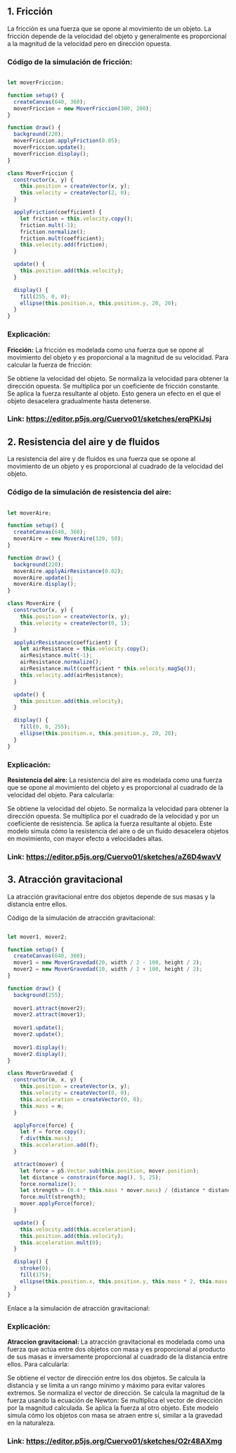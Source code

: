 ## 1. Fricción
La fricción es una fuerza que se opone al movimiento de un objeto. La fricción depende de la velocidad del objeto y generalmente es proporcional a la magnitud de la velocidad pero en dirección opuesta.

### Código de la simulación de fricción:
```javascript

let moverFriccion;

function setup() {
  createCanvas(640, 360);
  moverFriccion = new MoverFriccion(300, 200);
}

function draw() {
  background(220);
  moverFriccion.applyFriction(0.05);
  moverFriccion.update();
  moverFriccion.display();
}

class MoverFriccion {
  constructor(x, y) {
    this.position = createVector(x, y);
    this.velocity = createVector(2, 0);
  }

  applyFriction(coefficient) {
    let friction = this.velocity.copy();
    friction.mult(-1);
    friction.normalize();
    friction.mult(coefficient);
    this.velocity.add(friction);
  }

  update() {
    this.position.add(this.velocity);
  }

  display() {
    fill(255, 0, 0);
    ellipse(this.position.x, this.position.y, 20, 20);
  }
}

```

### Explicación:
**Fricción:** La fricción es modelada como una fuerza que se opone al movimiento del objeto y es proporcional a la magnitud de su velocidad. Para calcular la fuerza de fricción:

Se obtiene la velocidad del objeto.
Se normaliza la velocidad para obtener la dirección opuesta.
Se multiplica por un coeficiente de fricción constante.
Se aplica la fuerza resultante al objeto.
Esto genera un efecto en el que el objeto desacelera gradualmente hasta detenerse.

### Link: https://editor.p5js.org/Cuervo01/sketches/erqPKiJsj

## 2. Resistencia del aire y de fluidos
La resistencia del aire y de fluidos es una fuerza que se opone al movimiento de un objeto y es proporcional al cuadrado de la velocidad del objeto.

### Código de la simulación de resistencia del aire:

```javascript

let moverAire;

function setup() {
  createCanvas(640, 360);
  moverAire = new MoverAire(320, 50);
}

function draw() {
  background(220);
  moverAire.applyAirResistance(0.02);
  moverAire.update();
  moverAire.display();
}

class MoverAire {
  constructor(x, y) {
    this.position = createVector(x, y);
    this.velocity = createVector(0, 1);
  }

  applyAirResistance(coefficient) {
    let airResistance = this.velocity.copy();
    airResistance.mult(-1);
    airResistance.normalize();
    airResistance.mult(coefficient * this.velocity.magSq());
    this.velocity.add(airResistance);
  }

  update() {
    this.position.add(this.velocity);
  }

  display() {
    fill(0, 0, 255);
    ellipse(this.position.x, this.position.y, 20, 20);
  }
}
```
### Explicación: 
**Resistencia del aire:** La resistencia del aire es modelada como una fuerza que se opone al movimiento del objeto y es proporcional al cuadrado de la velocidad del objeto. Para calcularla:

Se obtiene la velocidad del objeto.
Se normaliza la velocidad para obtener la dirección opuesta.
Se multiplica por el cuadrado de la velocidad y por un coeficiente de resistencia.
Se aplica la fuerza resultante al objeto.
Este modelo simula cómo la resistencia del aire o de un fluido desacelera objetos en movimiento, con mayor efecto a velocidades altas.

### Link: https://editor.p5js.org/Cuervo01/sketches/aZ6D4wavV

## 3. Atracción gravitacional
La atracción gravitacional entre dos objetos depende de sus masas y la distancia entre ellos.

Código de la simulación de atracción gravitacional:
```javascript

let mover1, mover2;

function setup() {
  createCanvas(640, 360);
  mover1 = new MoverGravedad(20, width / 2 - 100, height / 2);
  mover2 = new MoverGravedad(10, width / 2 + 100, height / 2);
}

function draw() {
  background(255);
  
  mover1.attract(mover2);
  mover2.attract(mover1);
  
  mover1.update();
  mover2.update();
  
  mover1.display();
  mover2.display();
}

class MoverGravedad {
  constructor(m, x, y) {
    this.position = createVector(x, y);
    this.velocity = createVector(0, 0);
    this.acceleration = createVector(0, 0);
    this.mass = m;
  }

  applyForce(force) {
    let f = force.copy();
    f.div(this.mass);
    this.acceleration.add(f);
  }

  attract(mover) {
    let force = p5.Vector.sub(this.position, mover.position);
    let distance = constrain(force.mag(), 5, 25);
    force.normalize();
    let strength = (0.4 * this.mass * mover.mass) / (distance * distance);
    force.mult(strength);
    mover.applyForce(force);
  }

  update() {
    this.velocity.add(this.acceleration);
    this.position.add(this.velocity);
    this.acceleration.mult(0);
  }

  display() {
    stroke(0);
    fill(175);
    ellipse(this.position.x, this.position.y, this.mass * 2, this.mass * 2);
  }
}
```
Enlace a la simulación de atracción gravitacional:

### Explicación:
**Atraccion gravitacional:** La atracción gravitacional es modelada como una fuerza que actúa entre dos objetos con masa y es proporcional al producto de sus masas e inversamente proporcional al cuadrado de la distancia entre ellos. Para calcularla:

Se obtiene el vector de dirección entre los dos objetos.
Se calcula la distancia y se limita a un rango mínimo y máximo para evitar valores extremos.
Se normaliza el vector de dirección.
Se calcula la magnitud de la fuerza usando la ecuación de Newton:
Se multiplica el vector de dirección por la magnitud calculada.
Se aplica la fuerza al otro objeto.
Este modelo simula cómo los objetos con masa se atraen entre sí, similar a la gravedad en la naturaleza.

### Link: https://editor.p5js.org/Cuervo01/sketches/O2r48AXmg
